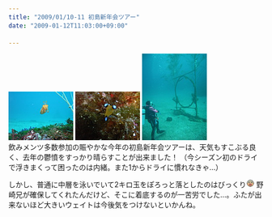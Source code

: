 ```yaml
---
title: "2009/01/10-11 初島新年会ツアー"
date: "2009-01-12T11:03:00+09:00"

---
```


<div class="diaryPhoto"><a href="/images/mixi/2009/1050082473_213.jpg" data-lightbox="62"><img src="/images/mixi/2009/thumbnail/1050082473_213.jpg" alt="" /></a> <a href="/images/mixi/2009/1050082473_80.jpg" data-lightbox="62"><img src="/images/mixi/2009/thumbnail/1050082473_80.jpg" alt="" /></a> <a href="/images/mixi/2009/1050082473_164.jpg" data-lightbox="62"><img src="/images/mixi/2009/thumbnail/1050082473_164.jpg" alt="" /></a></div>
飲みメンツ多数参加の賑やかな今年の初島新年会ツアーは、天気もすこぶる良く、去年の鬱憤をすっかり晴らすことが出来ました！
（今シーズン初のドライで浮きまくって困ったのは内緒。また1からドライに慣れなきゃ...）

しかし、普通に中層を泳いでいて2キロ玉をぽろっと落としたのはびっくり<img alt="ふらふら" border="0" class="emoji" height="16" src="/images/mixi/57.gif" width="16" />
野崎兄が確保してくれたんだけど、そこに着底するのが一苦労でした...。ふたが出来ないほど大きいウェイトは今後気をつけないといかんね。
